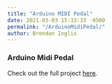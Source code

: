 ```yaml
---
title: "Arduino MIDI Pedal"
date: 2021-03-03 15:33:33 -0500
permalink: "/ArduinoMidiPedal/"
author: Brendan Inglis
---
```


### Arduino Midi Pedal

Check out the full project [here](https://github.com/bji219/Arduino-MIDI-Pedal).

